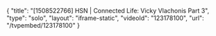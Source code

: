 {
    "title": "[1508522766] HSN | Connected Life: Vicky Vlachonis Part 3",
    "type": "solo",
    "layout": "iframe-static",
    "videoId": "123178100",
    "url": "\/tvpembed\/123178100"
}